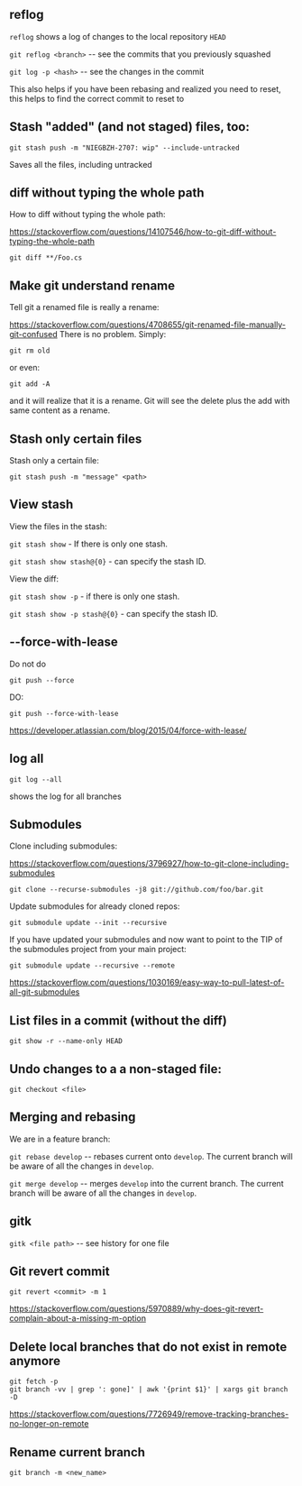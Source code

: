 ## reflog
`reflog` shows a log of changes to the local repository `HEAD`

`git reflog <branch>` -- see the commits that you previously squashed

`git log -p <hash>` -- see the changes in the commit

This also helps if you have been rebasing and realized you need to reset, this helps to find the correct commit to reset to

## Stash "added" (and not staged) files, too:
`git stash push -m "NIEGBZH-2707: wip" --include-untracked`

Saves all the files, including untracked

## diff without typing the whole path
How to diff without typing the whole path:

https://stackoverflow.com/questions/14107546/how-to-git-diff-without-typing-the-whole-path

`git diff **/Foo.cs`


## Make git understand rename
Tell git a renamed file is really a rename:

https://stackoverflow.com/questions/4708655/git-renamed-file-manually-git-confused
There is no problem. Simply:

`git rm old`

or even:

`git add -A`

and it will realize that it is a rename. Git will see the delete plus the add with same content as a rename.

## Stash only certain files
Stash only a certain file:

`git stash push -m "message" <path>`

## View stash
View the files in the stash:

`git stash show` - If there is only one stash.

`git stash show stash@{0}` - can specify the stash ID. 

View the diff:

`git stash show -p` - if there is only one stash.

`git stash show -p stash@{0}` - can specify the stash ID.

## --force-with-lease
Do not do 

`git push --force`

DO:

`git push --force-with-lease`

https://developer.atlassian.com/blog/2015/04/force-with-lease/

## log all
`git log --all`

shows the log for all branches

## Submodules
Clone including submodules:

https://stackoverflow.com/questions/3796927/how-to-git-clone-including-submodules

`git clone --recurse-submodules -j8 git://github.com/foo/bar.git`


Update submodules for already cloned repos:

`git submodule update --init --recursive`


If you have updated your submodules and now want to point to the TIP of the submodules project from your main project:

`git submodule update --recursive --remote`

https://stackoverflow.com/questions/1030169/easy-way-to-pull-latest-of-all-git-submodules

## List files in a commit (without the diff)
`git show -r --name-only HEAD`


## Undo changes to a a non-staged file:
`git checkout <file>`

## Merging and rebasing
We are in a feature branch:

`git rebase develop` -- rebases current onto `develop`. The current branch will be aware of all the changes in `develop`.

`git merge develop` -- merges `develop` into the current branch. The current branch will be aware of all the changes in `develop`.

## gitk

`gitk <file path>` -- see history for one file

## Git revert commit

`git revert <commit> -m 1`

https://stackoverflow.com/questions/5970889/why-does-git-revert-complain-about-a-missing-m-option

## Delete local branches that do not exist in remote anymore

```
git fetch -p
git branch -vv | grep ': gone]' | awk '{print $1}' | xargs git branch -D
```

https://stackoverflow.com/questions/7726949/remove-tracking-branches-no-longer-on-remote

## Rename current branch

`git branch -m <new_name>`